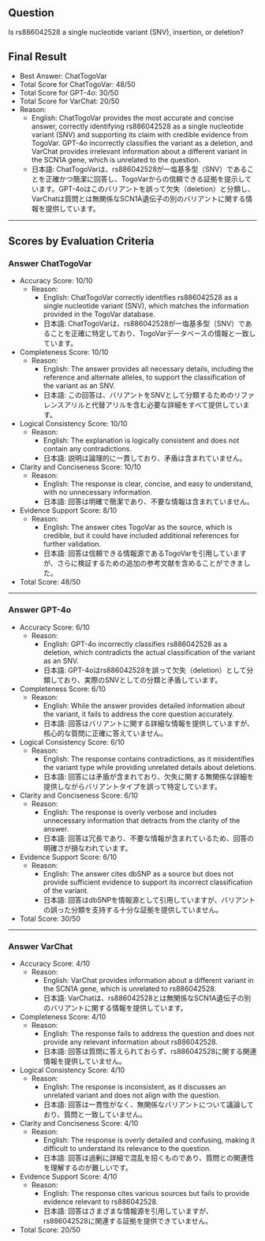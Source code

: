## Question

Is rs886042528 a single nucleotide variant (SNV), insertion, or deletion?

## Final Result

- Best Answer: ChatTogoVar
- Total Score for ChatTogoVar: 48/50
- Total Score for GPT-4o: 30/50
- Total Score for VarChat: 20/50
- Reason:
  - English: ChatTogoVar provides the most accurate and concise answer, correctly identifying rs886042528 as a single nucleotide variant (SNV) and supporting its claim with credible evidence from TogoVar. GPT-4o incorrectly classifies the variant as a deletion, and VarChat provides irrelevant information about a different variant in the SCN1A gene, which is unrelated to the question.
  - 日本語: ChatTogoVarは、rs886042528が一塩基多型（SNV）であることを正確かつ簡潔に回答し、TogoVarからの信頼できる証拠を提示しています。GPT-4oはこのバリアントを誤って欠失（deletion）と分類し、VarChatは質問とは無関係なSCN1A遺伝子の別のバリアントに関する情報を提供しています。

---

## Scores by Evaluation Criteria

### Answer ChatTogoVar
- Accuracy Score: 10/10
  - Reason: 
    - English: ChatTogoVar correctly identifies rs886042528 as a single nucleotide variant (SNV), which matches the information provided in the TogoVar database.
    - 日本語: ChatTogoVarは、rs886042528が一塩基多型（SNV）であることを正確に特定しており、TogoVarデータベースの情報と一致しています。
- Completeness Score: 10/10
  - Reason: 
    - English: The answer provides all necessary details, including the reference and alternate alleles, to support the classification of the variant as an SNV.
    - 日本語: この回答は、バリアントをSNVとして分類するためのリファレンスアリルと代替アリルを含む必要な詳細をすべて提供しています。
- Logical Consistency Score: 10/10
  - Reason: 
    - English: The explanation is logically consistent and does not contain any contradictions.
    - 日本語: 説明は論理的に一貫しており、矛盾は含まれていません。
- Clarity and Conciseness Score: 10/10
  - Reason: 
    - English: The response is clear, concise, and easy to understand, with no unnecessary information.
    - 日本語: 回答は明確で簡潔であり、不要な情報は含まれていません。
- Evidence Support Score: 8/10
  - Reason: 
    - English: The answer cites TogoVar as the source, which is credible, but it could have included additional references for further validation.
    - 日本語: 回答は信頼できる情報源であるTogoVarを引用していますが、さらに検証するための追加の参考文献を含めることができました。
- Total Score: 48/50

---

### Answer GPT-4o
- Accuracy Score: 6/10
  - Reason: 
    - English: GPT-4o incorrectly classifies rs886042528 as a deletion, which contradicts the actual classification of the variant as an SNV.
    - 日本語: GPT-4oはrs886042528を誤って欠失（deletion）として分類しており、実際のSNVとしての分類と矛盾しています。
- Completeness Score: 6/10
  - Reason: 
    - English: While the answer provides detailed information about the variant, it fails to address the core question accurately.
    - 日本語: 回答はバリアントに関する詳細な情報を提供していますが、核心的な質問に正確に答えていません。
- Logical Consistency Score: 6/10
  - Reason: 
    - English: The response contains contradictions, as it misidentifies the variant type while providing unrelated details about deletions.
    - 日本語: 回答には矛盾が含まれており、欠失に関する無関係な詳細を提供しながらバリアントタイプを誤って特定しています。
- Clarity and Conciseness Score: 6/10
  - Reason: 
    - English: The response is overly verbose and includes unnecessary information that detracts from the clarity of the answer.
    - 日本語: 回答は冗長であり、不要な情報が含まれているため、回答の明確さが損なわれています。
- Evidence Support Score: 6/10
  - Reason: 
    - English: The answer cites dbSNP as a source but does not provide sufficient evidence to support its incorrect classification of the variant.
    - 日本語: 回答はdbSNPを情報源として引用していますが、バリアントの誤った分類を支持する十分な証拠を提供していません。
- Total Score: 30/50

---

### Answer VarChat
- Accuracy Score: 4/10
  - Reason: 
    - English: VarChat provides information about a different variant in the SCN1A gene, which is unrelated to rs886042528.
    - 日本語: VarChatは、rs886042528とは無関係なSCN1A遺伝子の別のバリアントに関する情報を提供しています。
- Completeness Score: 4/10
  - Reason: 
    - English: The response fails to address the question and does not provide any relevant information about rs886042528.
    - 日本語: 回答は質問に答えられておらず、rs886042528に関する関連情報を提供していません。
- Logical Consistency Score: 4/10
  - Reason: 
    - English: The response is inconsistent, as it discusses an unrelated variant and does not align with the question.
    - 日本語: 回答は一貫性がなく、無関係なバリアントについて議論しており、質問と一致していません。
- Clarity and Conciseness Score: 4/10
  - Reason: 
    - English: The response is overly detailed and confusing, making it difficult to understand its relevance to the question.
    - 日本語: 回答は過剰に詳細で混乱を招くものであり、質問との関連性を理解するのが難しいです。
- Evidence Support Score: 4/10
  - Reason: 
    - English: The response cites various sources but fails to provide evidence relevant to rs886042528.
    - 日本語: 回答はさまざまな情報源を引用していますが、rs886042528に関連する証拠を提供できていません。
- Total Score: 20/50